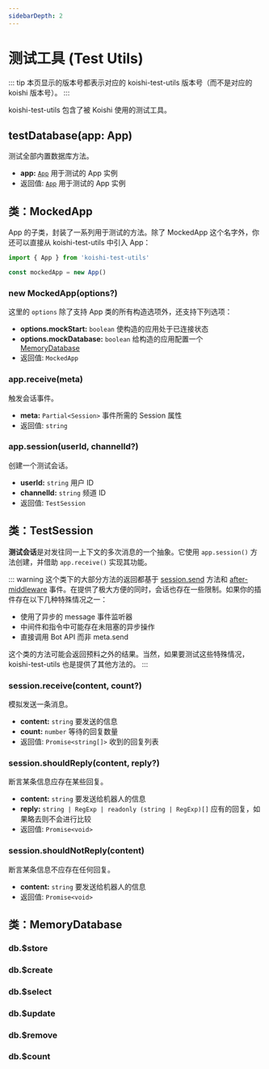 ```yaml
---
sidebarDepth: 2
---
```


# 测试工具 (Test Utils)

::: tip
本页显示的版本号都表示对应的 koishi-test-utils 版本号（而不是对应的 koishi 版本号）。
:::

koishi-test-utils 包含了被 Koishi 使用的测试工具。

## testDatabase(app: App)

测试全部内置数据库方法。

- **app:** [`App`](./app.md) 用于测试的 App 实例
- 返回值: [`App`](./app.md) 用于测试的 App 实例

## 类：MockedApp

App 的子类，封装了一系列用于测试的方法。除了 MockedApp 这个名字外，你还可以直接从 koishi-test-utils 中引入 App：

```js
import { App } from 'koishi-test-utils'

const mockedApp = new App()
```

### new MockedApp(options?)

这里的 `options` 除了支持 App 类的所有构造选项外，还支持下列选项：

- **options.mockStart:** `boolean` 使构造的应用处于已连接状态
- **options.mockDatabase:** `boolean` 给构造的应用配置一个 [MemoryDatabase](#类-memorydatabase)
- 返回值: `MockedApp`

### app.receive(meta)

触发会话事件。

- **meta:** `Partial<Session>` 事件所需的 Session 属性
- 返回值: `string`

### app.session(userId, channelId?)

创建一个测试会话。

- **userId:** `string` 用户 ID
- **channelId:** `string` 频道 ID
- 返回值: `TestSession`

## 类：TestSession

**测试会话**是对发往同一上下文的多次消息的一个抽象。它使用 `app.session()` 方法创建，并借助 `app.receive()` 实现其功能。

::: warning
这个类下的大部分方法的返回都基于 [session.send](./session.md#session-send) 方法和 [after-middleware](./events.md#事件：after-middleware) 事件。在提供了极大方便的同时，会话也存在一些限制。如果你的插件存在以下几种特殊情况之一：

- 使用了异步的 message 事件监听器
- 中间件和指令中可能存在未阻塞的异步操作
- 直接调用 Bot API 而非 meta.send

这个类的方法可能会返回预料之外的结果。当然，如果要测试这些特殊情况，koishi-test-utils 也是提供了其他方法的。
:::

### session.receive(content, count?)

模拟发送一条消息。

- **content:** `string` 要发送的信息
- **count:** `number` 等待的回复数量
- 返回值: `Promise<string[]>` 收到的回复列表

### session.shouldReply(content, reply?)

断言某条信息应存在某些回复。

- **content:** `string` 要发送给机器人的信息
- **reply:** `string | RegExp | readonly (string | RegExp)[]` 应有的回复，如果略去则不会进行比较
- 返回值: `Promise<void>`

### session.shouldNotReply(content)

断言某条信息不应存在任何回复。

- **content:** `string` 要发送给机器人的信息
- 返回值: `Promise<void>`

## 类：MemoryDatabase

### db.$store

### db.$create

### db.$select

### db.$update

### db.$remove

### db.$count
